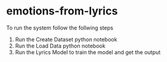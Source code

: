 # emotions-from-lyrics
To run the system follow the follwing steps
1. Run the Create Dataset python notebook
2. Run the Load Data python notebook
3. Run the Lyrics Model to train the model and get the output
